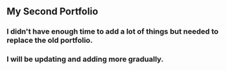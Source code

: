 ## My Second Portfolio

### I didn't have enough time to add a lot of things but needed to replace the old portfolio.

### I will be updating and adding more gradually.
